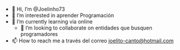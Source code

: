 - 👋 Hi, I’m @Joelinho73
- 👀 I’m interested in  aprender  Programación
- 🌱 I’m currently learning  vía online     
  - 💞️ I’m looking to collaborate on  entidades que  busquen programadores
- 📫 How to reach me  a través del correo  joelito-canto@hotmail.com

<!---
Joelinho73/Joelinho73 is a ✨ special ✨ repository because its `README.md` (this file) appears on your GitHub profile.
You can click the Preview link to take a look at your changes.
--->
